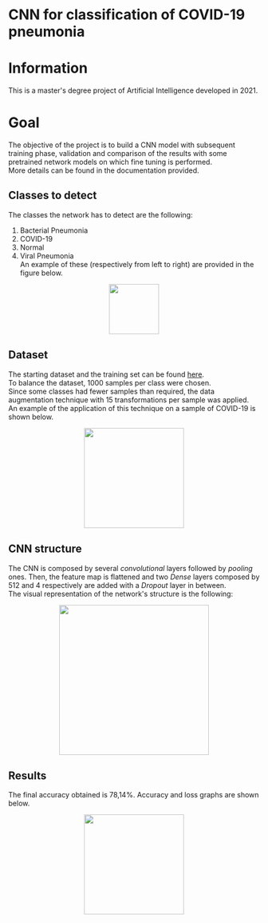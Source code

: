 # CNN for classification of COVID-19 pneumonia
# Information
This is a master's degree project of Artificial Intelligence developed in 2021.

# Goal
The objective of the project is to build a CNN model with subsequent training phase, validation and comparison of the results with some pretrained network models on which fine tuning is performed.<br />
More details can be found in the documentation provided.

## Classes to detect
The classes the network has to detect are the following:
1. Bacterial Pneumonia
2. COVID-19
3. Normal
4. Viral Pneumonia <br />
An example of these (respectively from left to right) are provided in the figure below.
<p align="center">
<img height="100" src="https://user-images.githubusercontent.com/22591922/200346692-b36b14b0-706b-470f-b4b8-e66fbab93094.png">
</p>

## Dataset
The starting dataset and the training set can be found [here](https://www.kaggle.com/datasets/darshan1504/covid19-detection-xray-dataset).<br />
To balance the dataset, 1000 samples per class were chosen.<br />
Since some classes had fewer samples than required, the data augmentation technique with 15 transformations per sample was applied.<br />
An example of the application of this technique on a sample of COVID-19 is shown below.
<p align="center">
<img height="200" src="https://user-images.githubusercontent.com/22591922/200353069-22301420-553c-4934-b0d0-c5539136d5fa.png">
</p>

## CNN structure
The CNN is composed by several *convolutional* layers followed by *pooling* ones.
Then, the feature map is flattened and two *Dense* layers composed by 512 and 4 respectively are added with a *Dropout* layer in between.<br />
The visual representation of the network's structure is the following:
<p align="center">
<img height="300" src="https://user-images.githubusercontent.com/22591922/200343426-da4b05b1-4f5d-4d6f-9ea3-882445e67511.png">
</p>


## Results
The final accuracy obtained is 78,14%. Accuracy and loss graphs are shown below.
<p align="center">
<img height="200" src="https://user-images.githubusercontent.com/22591922/200357030-a436d073-56c3-4e4a-86bd-afdb58802365.png">
</p>
